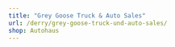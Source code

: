 ```yaml
---
title: "Grey Goose Truck & Auto Sales"
url: /derry/grey-goose-truck-und-auto-sales/
shop: Autohaus
---
```

